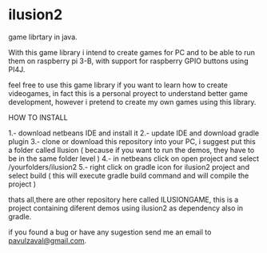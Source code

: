 # ilusion2
game librtary in java.

With this game library i intend to create games for PC and to be able to run them on raspberry pi 3-B, with support for raspberry GPIO buttons using PI4J.

feel free to use this game library if you want to learn how to create videogames, in fact this is a personal proyect to understand better game development, however i pretend to create my own games using this library.

HOW TO INSTALL

1.- download netbeans IDE and install it
2.- update IDE and download gradle plugin
3.- clone or download this repository into your PC, i suggest put this a folder called Ilusion
( because if you want to run the demos, they have to be in the same folder level )
4.- in netbeans click on open project and select /yourfolders/ilusion2
5.- right click on gradle icon for ilusion2 project and select build
( this will execute gradle build command and will compile the project )


thats all,there are other repository here called ILUSIONGAME, this is a project
containing diferent demos using ilusion2 as dependency also in gradle.

if you found a bug or have any sugestion send me an email to pavulzaval@gmail.com.

